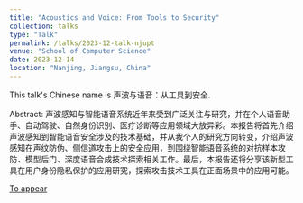 ```yaml
---
title: "Acoustics and Voice: From Tools to Security"
collection: talks
type: "Talk"
permalink: /talks/2023-12-talk-njupt
venue: "School of Computer Science"
date: 2023-12-14
location: "Nanjing, Jiangsu, China"
---
```


This talk's Chinese name is 声波与语音：从工具到安全.

Abstract: 声波感知与智能语音系统近年来受到广泛关注与研究，并在个人语音助手、自动驾驶、自然身份识别、医疗诊断等应用领域大放异彩。本报告将首先介绍声波感知到智能语音安全涉及的技术基础，并从我个人的研究方向转变，介绍声波感知在声纹防伪、侧信道攻击上的安全应用，到围绕智能语音系统的对抗样本攻防、模型后门、深度语音合成技术探索相关工作。最后，本报告还将分享该新型工具在用户身份隐私保护的应用研究，探索攻击技术工具在正面场景中的应用可能。

[To appear](http://lynnlilu.github.io/files/xxx.pdf)

